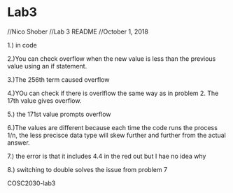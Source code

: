 # Lab3
//Nico Shober
//Lab 3 README
//October 1, 2018

1.) in code

2.)You can check overflow when the new value is less than the previous value using an if statement.

3.)The 256th term caused overflow

4.)YOu can check if there is overlflow the same way as in problem 2. The 17th value gives overflow.

5.) the 171st value prompts overflow

6.)The values are different because each time the code runs the process 1/n, the less precisce data type
  will skew further and further from the actual answer.
  
7.) the error is that it includes 4.4 in the red out but I hae no idea why

8.) switching to double solves the issue from problem 7


COSC2030-lab3
